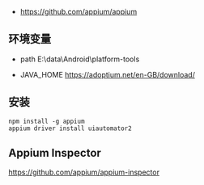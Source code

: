 
- https://github.com/appium/appium

## 环境变量

- path
E:\data\Android\platform-tools

- JAVA_HOME
https://adoptium.net/en-GB/download/

## 安装

```shell
npm install -g appium
appium driver install uiautomator2
```

## Appium Inspector

https://github.com/appium/appium-inspector
